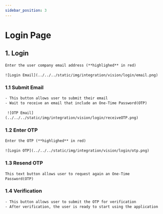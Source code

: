 ```yaml
---
sidebar_position: 3
---
```


# Login Page

## 1. Login

    Enter the user company email address (**highlighed** in red)

    ![Login Email](../../../static/img/integration/vision/login/email.png)

### 1.1 Submit Email

    - This button allows user to submit their email
    - Wait to receive an email that include an One-Time Password(OTP)

     ![OTP Email](../../../static/img/integration/vision/login/receiveOTP.png)

### 1.2 Enter OTP

    Enter the OTP (**highlighed** in red)

    ![Login OTP](../../../static/img/integration/vision/login/otp.png)

### 1.3 Resend OTP

    This text button allows user to request again an One-Time Password(OTP) 

### 1.4 Verification

    - This button allows user to submit the OTP for verification
    - After verification, the user is ready to start using the application
